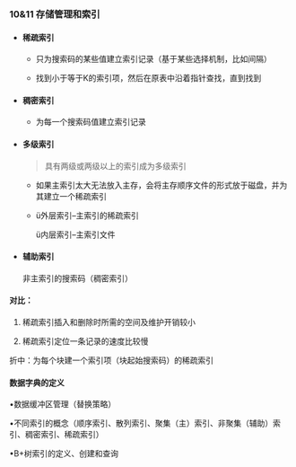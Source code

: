 ### 10&11 存储管理和索引

- #### 稀疏索引

  - 只为搜索码的某些值建立索引记录（基于某些选择机制，比如间隔）

  - 找到小于等于K的索引项，然后在原表中沿着指针查找，直到找到

- #### 稠密索引

  - 为每一个搜索码值建立索引记录

- #### 多级索引

  > 具有两级或两级以上的索引成为多级索引

  - 如果主索引太大无法放入主存，会将主存顺序文件的形式放于磁盘，并为其建立一个稀疏索引

  - ü外层索引–主索引的稀疏索引

    ü内层索引–主索引文件



- #### 辅助索引

  非主索引的搜索码（稠密索引）







#### **对比**：

1. 稀疏索引插入和删除时所需的空间及维护开销较小

2. 稀疏索引定位一条记录的速度比较慢

折中：为每个块建一个索引项（块起始搜索码）的稀疏索引



#### 数据字典的定义





•数据缓冲区管理（替换策略）

•不同索引的概念（顺序索引、散列索引、聚集（主）索引、非聚集（辅助）索引、稠密索引、稀疏索引）

•B+树索引的定义、创建和查询